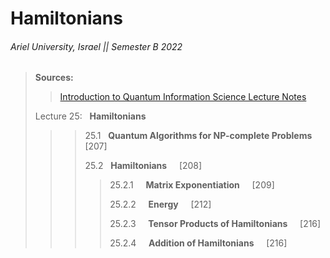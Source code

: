 # Hamiltonians

###### Ariel University, Israel || Semester B 2022

> **Sources:**
> 
>> [Introduction to Quantum Information Science Lecture Notes](https://www.scottaaronson.com/qclec.pdf)
>> 
> Lecture 25: &nbsp; **Hamiltonians** <br/>
>> 
>>> 25.1 &nbsp; **Quantum Algorithms for NP-complete Problems** &nbsp; &nbsp; [207] <br/>
>>> 
>>> 25.2 &nbsp; **Hamiltonians** &nbsp; &nbsp; [208] <br/>
>>>> 25.2.1 &nbsp; &nbsp; **Matrix Exponentiation** &nbsp; &nbsp; [209] <br/>
>>>> 
>>>> 25.2.2 &nbsp; &nbsp; **Energy** &nbsp; &nbsp; [212] <br/>
>>>> 
>>>> 25.2.3 &nbsp; &nbsp; **Tensor Products of Hamiltonians** &nbsp; &nbsp; [216] <br/>
>>>> 
>>>> 25.2.4 &nbsp; &nbsp; **Addition of Hamiltonians** &nbsp; &nbsp; [216] <br/>

